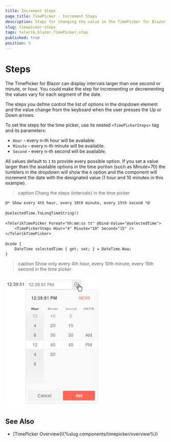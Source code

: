 ```yaml
---
title: Increment Steps
page_title: TimePicker - Increment Steps
description: Steps for changing the value in the TimePicker for Blazor.
slug: timepicker-steps
tags: telerik,blazor,TimePicker,step
published: true
position: 5
---
```


# Steps

The TimePicker for Blazor can display intervals larger than one second or minute, or hour. You could make the step for incrementing or decrementing the values vary for each segment of the date.

The steps you define control the list of options in the dropdown element and the value change from the keyboard when the user presses the Up or Down arrows.

To set the steps for the time picker, use its nested `<TimePickerSteps>` tag and its parameters:

* `Hour` - every n-th hour will be available.
* `Minute` - every n-th minute will be available.
* `Second` - every n-th second will be available.

All values default to `1` to provide every possible option. If you set a value larger than the available options in the time portion (such as Minute=70) the tumblers in the dropdown will show the `0` option and the component will increment the date with the designated value (1 hour and 10 minutes in this example).

>caption Chang the steps (intervals) in the time picker

````CSHTML
@* Show every 4th hour, every 10th minute, every 15th second *@

@selectedTime.ToLongTimeString()

<TelerikTimePicker Format="hh:mm:ss tt" @bind-Value="@selectedTime">
    <TimePickerSteps Hour="4" Minute="10" Second="15" />
</TelerikTimePicker>

@code {
    DateTime selectedTime { get; set; } = DateTime.Now;
}
````

>caption Show only every 4th hour, every 10th minute, every 15th second in the time picker

![Intervals (steps) in the time picker](images/time-picker-intevals.png)



## See Also

* [TimePicker Overview]({%slug components/timepicker/overview%})

